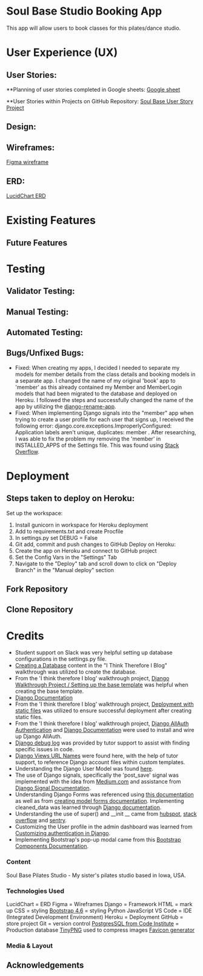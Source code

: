 # Soul Base Studio Booking App

This app will allow users to book classes for this pilates/dance studio.


# User Experience (UX)

## User Stories:
**Planning of user stories completed in Google sheets:
[Google sheet](https://docs.google.com/spreadsheets/d/13gqPIhIq3JW8bj4yZG445GtfKLTm_jc08hKC8qQwt5g/edit?usp=sharing)

**User Stories within Projects on GitHub Repository:
[Soul Base User Story Project](https://github.com/users/morganoleary/projects/4/views/1)

## Design:

## Wireframes:
[Figma wireframe](https://www.figma.com/file/XGDgyLpX0MTIs4UjGJEWSk/Studio-Booking-Site?type=design&node-id=0%3A1&mode=design&t=AFRhMGkel6QpeZO6-1)

## ERD:
[LucidChart ERD](https://lucid.app/lucidchart/e9b3c27f-07d4-4026-b261-0147bd63587b/edit?viewport_loc=-990%2C-136%2C2368%2C1186%2C0_0&invitationId=inv_e64b0370-8313-4ba3-ae26-527c2fb98352)

# Existing Features

## Future Features

# Testing

## Validator Testing:

## Manual Testing:

## Automated Testing:

## Bugs/Unfixed Bugs:
- Fixed: When creating my apps, I decided I needed to separate my models for member details from the class details and booking models in a separate app. I changed the name of my original 'book' app to 'member' as this already contained my Member and MemberLogin models that had been migrated to the database and deployed on Heroku. I followed the steps and successfully changed the name of the app by utilizing the [django-rename-app](https://github.com/odwyersoftware/django-rename-app?tab=readme-ov-file).
- Fixed: When implementing Django signals into the "member" app when trying to create a user profile for each user that signs up, I received the following error: django.core.exceptions.ImproperlyConfigured: Application labels aren't unique, duplicates: member . After researching, I was able to fix the problem my removing the 'member' in INSTALLED_APPS of the Settings file. This was found using [Stack Overflow](https://stackoverflow.com/questions/24319558/how-to-resolve-django-core-exceptions-improperlyconfigured-application-labels).

# Deployment

## Steps taken to deploy on Heroku:
Set up the workspace:
1. Install gunicorn in workspace for Heroku deployment
2. Add to requirements.txt and create Procfile
3. In settings.py set DEBUG = False
4. Git add, commit and push changes to GitHub
Deploy on Heroku:
5. Create the app on Heroku and connect to GitHub project
6. Set the Config Vars in the "Settings" Tab
7. Navigate to the "Deploy" tab and scroll down to click on "Deploy Branch" in the "Manual deploy" section

## Fork Repository

## Clone Repository

# Credits
- Student support on Slack was very helpful setting up database configurations in the settings.py file.
- [Creating a Database](https://learn.codeinstitute.net/courses/course-v1:CodeInstitute+FSD101_WTS+2023_Q3/courseware/56a2da0940b4411d8a38c2b093a22c60/ed8c75412c784bbba17988f7efbe037b/?child=first) content in the "I Think Therefore I Blog" walkthrough was utilized to create the database. 
- From the 'I think therefore I blog' walkthrough project, [Django Walkthrough Project / Setting up the base template](https://learn.codeinstitute.net/courses/course-v1:CodeInstitute+FSD101_WTS+2023_Q3/courseware/56a2da0940b4411d8a38c2b093a22c60/c592ed45498e440587b764e29891b2fc/?child=first) was helpful when creating the base template.
- [Django Documentation](https://docs.djangoproject.com/en/5.0/)
- From the 'I think therefore I blog' walkthrough project, [Deployment with static files](https://learn.codeinstitute.net/courses/course-v1:CodeInstitute+FSD101_WTS+2023_Q3/courseware/56a2da0940b4411d8a38c2b093a22c60/c592ed45498e440587b764e29891b2fc/?child=first) was utilized to ensure successful deployment after creating static files.
- From the 'I think therefore I blog' walkthrough project, [Django AllAuth Authentication](https://learn.codeinstitute.net/courses/course-v1:CodeInstitute+FSD101_WTS+2023_Q3/courseware/56a2da0940b4411d8a38c2b093a22c60/8354ed2193944d4ea9aa167849113da7/) and [Django Documentation](https://docs.allauth.org/en/latest/installation/quickstart.html) were used to install and wire up Django AllAuth. 
- [Django debug log](https://docs.djangoproject.com/en/5.0/topics/logging/#id5) was provided by tutor support to assist with finding specific issues in code.
- [Django Views URL Names](https://docs.allauth.org/en/latest/account/views.html#login) were found here, with the help of tutor support, to reference Django account files within custom templates.
- Understanding the Django User Model was found [here](https://docs.djangoproject.com/en/5.0/ref/contrib/auth/#django.contrib.auth.models.User).
- The use of Django signals, specifically the 'post_save' signal was implemented with the idea from [Medium.com](https://medium.com/@abdullafajal/automating-user-profile-creation-with-default-data-using-django-signals-50abef9ce529) and assistance from [Django Signal Documentation](https://docs.djangoproject.com/en/5.0/ref/signals/).
- Understanding Django Forms was referenced using [this documentation](https://docs.djangoproject.com/en/5.0/topics/forms/) as well as from [creating model forms documentation](https://docs.djangoproject.com/en/5.0/topics/forms/modelforms/). Implementing cleaned_data was learned through [Django documentation](https://docs.djangoproject.com/en/5.0/ref/forms/validation/#:~:text=The%20clean()%20method%20on,and%20that%20error%20is%20raised.).
- Understanding the use of super() and __init __ came from [hubspot](https://blog.hubspot.com/website/python-super), [stack overflow](https://stackoverflow.com/questions/576169/understanding-python-super-with-init-methods) and [sentry](https://sentry.io/answers/super-and-init-in-python/#:~:text=__init__%20with%20Product,dependency%20injection%20and%20multiple%20inheritance.&text=This%20is%20equivalent%20to%20calling%20super()%20in%20Python%203.).
- Customizing the User profile in the admin dashboard was learned from [Customizing authentication in Django](https://docs.djangoproject.com/en/dev/topics/auth/customizing/).
- Implementing Bootstrap's pop-up modal came from this [Bootstrap Components Documentation](https://getbootstrap.com/docs/4.6/components/modal/).

### Content
Soul Base Pilates Studio - My sister's pilates studio based in Iowa, USA.

### Technologies Used
LucidChart = ERD
Figma = Wireframes
Django = Framework
HTML = mark up
CSS = styling
[Bootstrap 4.6](https://getbootstrap.com/docs/4.6/getting-started/download/) = styling
Python
JavaScript
VS Code = IDE (Integrated Development Environment)
Heroku = Deployment
GitHub = store project
Git = version control
[PostgresSQL from Code Institute](https://dbs.ci-dbs.net/) = Production database 
[TinyPNG](https://tinypng.com/) used to compress images
[Favicon generator](https://gauger.io/fonticon/)

### Media & Layout

## Acknowledgements
